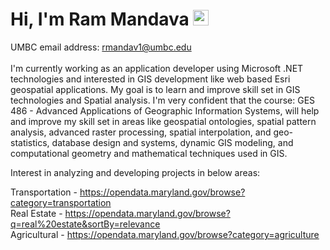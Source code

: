 # Hi, I'm Ram Mandava <img src="https://media.giphy.com/media/hvRJCLFzcasrR4ia7z/giphy.gif" width="25px">

UMBC email address: rmandav1@umbc.edu
<br>
<br>
I'm currently working as an application developer using Microsoft .NET technologies and interested in GIS development like web based Esri geospatial applications. My goal is to learn and improve skill set in GIS technologies and Spatial analysis. I'm very confident that the course: GES 486 - Advanced Applications of Geographic Information Systems, will help and improve my skill set in areas like geospatial ontologies, spatial pattern analysis, advanced raster processing, spatial interpolation, and geo-statistics, database design and systems, dynamic GIS modeling, and computational geometry and mathematical techniques used in GIS.

Interest in analyzing and developing projects in below areas:

Transportation - https://opendata.maryland.gov/browse?category=transportation<br>
Real Estate - https://opendata.maryland.gov/browse?q=real%20estate&sortBy=relevance<br>
Agricultural - https://opendata.maryland.gov/browse?category=agriculture<br> 




